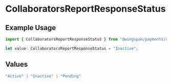 # CollaboratorsReportResponseStatus

## Example Usage

```typescript
import { CollaboratorsReportResponseStatus } from "@wingspan/payments/sdk/models/shared";

let value: CollaboratorsReportResponseStatus = "Inactive";
```

## Values

```typescript
"Active" | "Inactive" | "Pending"
```